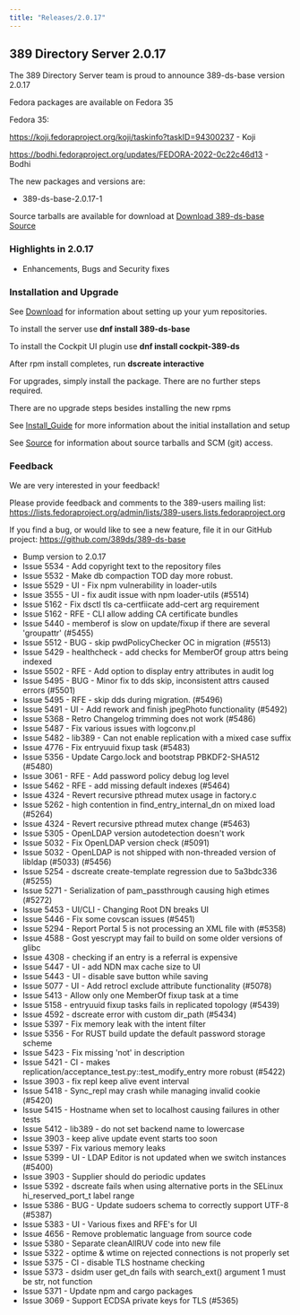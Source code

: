```yaml
---
title: "Releases/2.0.17"
---
```


389 Directory Server 2.0.17
-----------------------------

The 389 Directory Server team is proud to announce 389-ds-base version 2.0.17

Fedora packages are available on Fedora 35

Fedora 35: 

<https://koji.fedoraproject.org/koji/taskinfo?taskID=94300237> - Koji

<https://bodhi.fedoraproject.org/updates/FEDORA-2022-0c22c46d13> - Bodhi


The new packages and versions are:

- 389-ds-base-2.0.17-1

Source tarballs are available for download at [Download 389-ds-base Source](https://github.com/389ds/389-ds-base/archive/389-ds-base-2.0.17.tar.gz)

### Highlights in 2.0.17

- Enhancements, Bugs and Security fixes


### Installation and Upgrade 

See [Download](../download.html) for information about setting up your yum repositories.

To install the server use **dnf install 389-ds-base**

To install the Cockpit UI plugin use **dnf install cockpit-389-ds**

After rpm install completes, run **dscreate interactive**

For upgrades, simply install the package.  There are no further steps required.

There are no upgrade steps besides installing the new rpms 

See [Install\_Guide](../howto/howto-install-389.html) for more information about the initial installation and setup

See [Source](../development/source.html) for information about source tarballs and SCM (git) access.

### Feedback

We are very interested in your feedback!

Please provide feedback and comments to the 389-users mailing list: <https://lists.fedoraproject.org/admin/lists/389-users.lists.fedoraproject.org>

If you find a bug, or would like to see a new feature, file it in our GitHub project: <https://github.com/389ds/389-ds-base>

- Bump version to 2.0.17
- Issue 5534 - Add copyright text to the repository files
- Issue 5532 - Make db compaction TOD day more robust.
- Issue 5529 - UI - Fix npm vulnerability in loader-utils
- Issue 3555 - UI - fix audit issue with npm loader-utils (#5514)
- Issue 5162 - Fix dsctl tls ca-certfiicate add-cert arg requirement
- Issue 5162 - RFE - CLI allow adding CA certificate bundles
- Issue 5440 - memberof is slow on update/fixup if there are several 'groupattr' (#5455)
- Issue 5512 - BUG - skip pwdPolicyChecker OC in migration (#5513)
- Issue 5429 - healthcheck - add checks for MemberOf group attrs being indexed
- Issue 5502 - RFE - Add option to display entry attributes in audit log
- Issue 5495 - BUG - Minor fix to dds skip, inconsistent attrs caused errors (#5501)
- Issue 5495 - RFE - skip dds during migration. (#5496)
- Issue 5491 - UI - Add rework and finish jpegPhoto functionality (#5492)
- Issue 5368 - Retro Changelog trimming does not work (#5486)
- Issue 5487 - Fix various issues with logconv.pl
- Issue 5482 - lib389 - Can not enable replication with a mixed case suffix
- Issue 4776 - Fix entryuuid fixup task (#5483)
- Issue 5356 - Update Cargo.lock and bootstrap PBKDF2-SHA512 (#5480)
- Issue 3061 - RFE - Add password policy debug log level
- Issue 5462 - RFE - add missing default indexes (#5464)
- Issue 4324 - Revert recursive pthread mutex usage in factory.c
- Issue 5262 - high contention in find_entry_internal_dn on mixed load (#5264)
- Issue 4324 - Revert recursive pthread mutex change (#5463)
- Issue 5305 - OpenLDAP version autodetection doesn't work
- Issue 5032 - Fix OpenLDAP version check (#5091)
- Issue 5032 - OpenLDAP is not shipped with non-threaded version of libldap (#5033) (#5456)
- Issue 5254 - dscreate create-template regression due to 5a3bdc336 (#5255)
- Issue 5271 - Serialization of pam_passthrough causing high etimes (#5272)
- Issue 5453 - UI/CLI - Changing Root DN breaks UI
- Issue 5446 - Fix some covscan issues (#5451)
- Issue 5294 - Report Portal 5 is not processing an XML file with (#5358)
- Issue 4588 - Gost yescrypt may fail to build on some older versions of glibc
- Issue 4308 - checking if an entry is a referral is expensive
- Issue 5447 - UI - add NDN max cache size to UI
- Issue 5443 - UI - disable save button while saving
- Issue 5077 - UI - Add retrocl exclude attribute functionality (#5078)
- Issue 5413 - Allow only one MemberOf fixup task at a time
- Issue 5158 - entryuuid fixup tasks fails in replicated topology (#5439)
- Issue 4592 - dscreate error with custom dir_path (#5434)
- Issue 5397 - Fix memory leak with the intent filter
- Issue 5356 - For RUST build update the default password storage scheme
- Issue 5423 - Fix missing 'not' in description
- Issue 5421 - CI - makes replication/acceptance_test.py::test_modify_entry more robust (#5422)
- Issue 3903 - fix repl keep alive event interval
- Issue 5418 - Sync_repl may crash while managing invalid cookie (#5420)
- Issue 5415 - Hostname when set to localhost causing failures in other tests
- Issue 5412 - lib389 - do not set backend name to lowercase
- Issue 3903 - keep alive update event starts too soon
- Issue 5397 - Fix various memory leaks
- Issue 5399 - UI - LDAP Editor is not updated when we switch instances (#5400)
- Issue 3903 - Supplier should do periodic updates
- Issue 5392 - dscreate fails when using alternative ports in the SELinux hi_reserved_port_t label range
- Issue 5386 - BUG - Update sudoers schema to correctly support UTF-8 (#5387)
- Issue 5383 - UI - Various fixes and RFE's for UI
- Issue 4656 - Remove problematic language from source code
- Issue 5380 - Separate cleanAllRUV code into new file
- Issue 5322 - optime & wtime on rejected connections is not properly set
- Issue 5375 - CI - disable TLS hostname checking
- Issue 5373 - dsidm user get_dn fails with search_ext() argument 1 must be str, not function
- Issue 5371 - Update npm and cargo packages
- Issue 3069 - Support ECDSA private keys for TLS (#5365)

